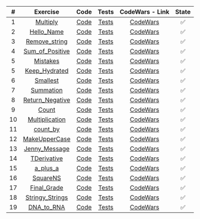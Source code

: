 | # | Exercise  | Code  | Tests | CodeWars - Link | State |
|:-:|:-:|:-:|:-:|:-:|:-:|
|1|[Multiply](https://github.com/lfteixeira996/CodeWars/tree/master/Python/8kyu/Multiply/README.md)     			| [Code](https://github.com/lfteixeira996/CodeWars/tree/master/Python/8kyu/Multiply/Multiply.py)|[Tests](https://github.com/lfteixeira996/CodeWars/tree/master/Python/8kyu/Multiply/tests.py)						|[CodeWars](https://www.codewars.com/kata/multiply/train/python)													|:white_check_mark:|
|2|[Hello_Name](https://github.com/lfteixeira996/CodeWars/tree/master/Python/8kyu/Hello_Name/README.md) 			| [Code](https://github.com/lfteixeira996/CodeWars/tree/master/Python/8kyu/Hello_Name/Hello_Name.py)|[Tests](https://github.com/lfteixeira996/CodeWars/tree/master/Python/8kyu/Hello_Name/tests.py)					|[CodeWars](https://www.codewars.com/kata/57e3f79c9cb119374600046b/train/python)									|:white_check_mark:|
|3|[Remove_string](https://github.com/lfteixeira996/CodeWars/tree/master/Python/8kyu/Remove_string/README.md) 		| [Code](https://github.com/lfteixeira996/CodeWars/tree/master/Python/8kyu/Remove_string/Remove_string.py)|[Tests](https://github.com/lfteixeira996/CodeWars/tree/master/Python/8kyu/Remove_string/tests.py)		|[CodeWars](https://www.codewars.com/kata/remove-string-spaces/train/python)										|:white_check_mark:|
|4|[Sum_of_Positive](https://github.com/lfteixeira996/CodeWars/tree/master/Python/8kyu/Sum_of_Positive/README.md) 	| [Code](https://github.com/lfteixeira996/CodeWars/tree/master/Python/8kyu/Sum_of_Positive/Sum_of_Positive.py)|[Tests](https://github.com/lfteixeira996/CodeWars/tree/master/Python/8kyu/Sum_of_Positive/tests.py)	|[CodeWars](https://www.codewars.com/kata/sum-of-positive/train/python)												|:white_check_mark:|
|5|[Mistakes](https://github.com/lfteixeira996/CodeWars/tree/master/Python/8kyu/Mistakes/README.md) 				| [Code](https://github.com/lfteixeira996/CodeWars/tree/master/Python/8kyu/Mistakes/Mistakes.py)|[Tests](https://github.com/lfteixeira996/CodeWars/tree/master/Python/8kyu/Mistakes/tests.py)						|[CodeWars](https://www.codewars.com/kata/correct-the-mistakes-of-the-character-recognition-software/train/python)	|:white_check_mark:|
|5|[Keep_Hydrated](https://github.com/lfteixeira996/CodeWars/tree/master/Python/8kyu/Keep_Hydrated/README.md) 		| [Code](https://github.com/lfteixeira996/CodeWars/tree/master/Python/8kyu/Keep_Hydrated/Keep_Hydrated.py)|[Tests](https://github.com/lfteixeira996/CodeWars/tree/master/Python/8kyu/Keep_Hydrated/tests.py)		|[CodeWars](https://www.codewars.com/kata/keep-hydrated-1/train/python)												|:white_check_mark:|
|6|[Smallest](https://github.com/lfteixeira996/CodeWars/tree/master/Python/8kyu/Smallest/README.md) 				| [Code](https://github.com/lfteixeira996/CodeWars/tree/master/Python/8kyu/Smallest/Smallest.py)|[Tests](https://github.com/lfteixeira996/CodeWars/tree/master/Python/8kyu/Smallest/tests.py)						|[CodeWars](https://www.codewars.com/kata/find-the-smallest-integer-in-the-array/train/python)						|:white_check_mark:|
|7|[Summation](https://github.com/lfteixeira996/CodeWars/tree/master/Python/8kyu/Summation/README.md) 				| [Code](https://github.com/lfteixeira996/CodeWars/tree/master/Python/8kyu/Summation/Summation.py)|[Tests](https://github.com/lfteixeira996/CodeWars/tree/master/Python/8kyu/Summation/tests.py)					|[CodeWars](https://www.codewars.com/kata/grasshopper-summation/train/python)										|:white_check_mark:|
|8|[Return_Negative](https://github.com/lfteixeira996/CodeWars/tree/master/Python/8kyu/Return_Negative/README.md) 	| [Code](https://github.com/lfteixeira996/CodeWars/tree/master/Python/8kyu/Return_Negative/Return_Negative.py)|[Tests](https://github.com/lfteixeira996/CodeWars/tree/master/Python/8kyu/Return_Negative/tests.py)	|[CodeWars](https://www.codewars.com/kata/return-negative/train/python)												|:white_check_mark:|
|9|[Count](https://github.com/lfteixeira996/CodeWars/tree/master/Python/8kyu/Count/README.md) 						| [Code](https://github.com/lfteixeira996/CodeWars/tree/master/Python/8kyu/Count/Count.py)|[Tests](https://github.com/lfteixeira996/CodeWars/tree/master/Python/8kyu/Count/tests.py)								|[CodeWars](https://www.codewars.com/kata/count-of-positives-slash-sum-of-negatives/train/python)					|:white_check_mark:|
|10|[Multiplication](https://github.com/lfteixeira996/CodeWars/tree/master/Python/8kyu/Multiplication/README.md) 	| [Code](https://github.com/lfteixeira996/CodeWars/tree/master/Python/8kyu/Multiplication/Multiplication.py)|[Tests](https://github.com/lfteixeira996/CodeWars/tree/master/Python/8kyu/Multiplication/tests.py)		|[CodeWars](https://www.codewars.com/kata/simple-multiplication/train/python)										|:white_check_mark:|
|11|[count_by](https://github.com/lfteixeira996/CodeWars/tree/master/Python/8kyu/count_by/README.md) 				| [Code](https://github.com/lfteixeira996/CodeWars/tree/master/Python/8kyu/count_by/count_by.py)|[Tests](https://github.com/lfteixeira996/CodeWars/tree/master/Python/8kyu/count_by/tests.py)						|[CodeWars](https://www.codewars.com/kata/count-by-x/train/python)													|:white_check_mark:|
|12|[MakeUpperCase](https://github.com/lfteixeira996/CodeWars/tree/master/Python/8kyu/MakeUpperCase/README.md) 		| [Code](https://github.com/lfteixeira996/CodeWars/tree/master/Python/8kyu/MakeUpperCase/MakeUpperCase.py)|[Tests](https://github.com/lfteixeira996/CodeWars/tree/master/Python/8kyu/MakeUpperCase/tests.py)		|[CodeWars](https://www.codewars.com/kata/makeuppercase/train/python)												|:white_check_mark:|
|13|[Jenny_Message](https://github.com/lfteixeira996/CodeWars/tree/master/Python/8kyu/Jenny_Message/README.md) 		| [Code](https://github.com/lfteixeira996/CodeWars/tree/master/Python/8kyu/Jenny_Message/Jenny_Message.py)|[Tests](https://github.com/lfteixeira996/CodeWars/tree/master/Python/8kyu/Jenny_Message/tests.py)		|[CodeWars](https://www.codewars.com/kata/jennys-secret-message/train/python)										|:white_check_mark:|
|14|[TDerivative](https://github.com/lfteixeira996/CodeWars/tree/master/Python/8kyu/TDerivative/README.md) 			| [Code](https://github.com/lfteixeira996/CodeWars/tree/master/Python/8kyu/TDerivative/TDerivative.py)|[Tests](https://github.com/lfteixeira996/CodeWars/tree/master/Python/8kyu/TDerivative/tests.py)				|[CodeWars](https://www.codewars.com/kata/5963c18ecb97be020b0000a2/train/python)									|:white_check_mark:|
|15|[a_plus_a](https://github.com/lfteixeira996/CodeWars/tree/master/Python/8kyu/a_plus_a/README.md) 				| [Code](https://github.com/lfteixeira996/CodeWars/tree/master/Python/8kyu/a_plus_a/a_plus_a.py)|[Tests](https://github.com/lfteixeira996/CodeWars/tree/master/Python/8kyu/a_plus_a/tests.py)						|[CodeWars](https://www.codewars.com/kata/5a2be17aee1aaefe2a000151/train/python)									|:white_check_mark:|
|16|[SquareNS](https://github.com/lfteixeira996/CodeWars/tree/master/Python/8kyu/SquareNS/README.md) 				| [Code](https://github.com/lfteixeira996/CodeWars/tree/master/Python/8kyu/SquareNS/SquareNS.py)|[Tests](https://github.com/lfteixeira996/CodeWars/tree/master/Python/8kyu/SquareNS/tests.py)						|[CodeWars](https://www.codewars.com/kata/515e271a311df0350d00000f/train/python)									|:white_check_mark:|
|17|[Final_Grade](https://github.com/lfteixeira996/CodeWars/tree/master/Python/8kyu/Final_Grade/README.md) 			| [Code](https://github.com/lfteixeira996/CodeWars/tree/master/Python/8kyu/Final_Grade/Final_Grade.py)|[Tests](https://github.com/lfteixeira996/CodeWars/tree/master/Python/8kyu/Final_Grade/tests.py)				|[CodeWars](https://www.codewars.com/kata/5ad0d8356165e63c140014d4/train/python)									|:white_check_mark:|
|18|[Stringy_Strings](https://github.com/lfteixeira996/CodeWars/tree/master/Python/8kyu/Stringy_Strings/README.md) | [Code](https://github.com/lfteixeira996/CodeWars/tree/master/Python/8kyu/Stringy_Strings/Stringy_Strings.py)|[Tests](https://github.com/lfteixeira996/CodeWars/tree/master/Python/8kyu/Stringy_Strings/tests.py)|[CodeWars](https://www.codewars.com/kata/563b74ddd19a3ad462000054/train/python/604905550df61100166f6d3a)|:white_check_mark:|
|19|[DNA_to_RNA](https://github.com/lfteixeira996/CodeWars/blob/master/Python/8kyu/DNA_to_RNA/README.md) | [Code](https://github.com/lfteixeira996/CodeWars/blob/master/Python/8kyu/DNA_to_RNA/DNA_RNA.py)|[Tests](https://github.com/lfteixeira996/CodeWars/blob/master/Python/8kyu/DNA_to_RNA/test.py)|[CodeWars](https://www.codewars.com/kata/5556282156230d0e5e000089/solutions/python)|:white_check_mark:|
